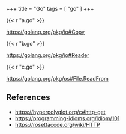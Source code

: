 +++
title = "Go"
tags = [ "go" ]
+++

{{< r "a.go" >}}

<https://golang.org/pkg/io#Copy>

{{< r "b.go" >}}

<https://golang.org/pkg/io#Reader>

{{< r "c.go" >}}

<https://golang.org/pkg/os#File.ReadFrom>

## References

- <https://hyperpolyglot.org/c#http-get>
- <https://programming-idioms.org/idiom/101>
- <https://rosettacode.org/wiki/HTTP>
